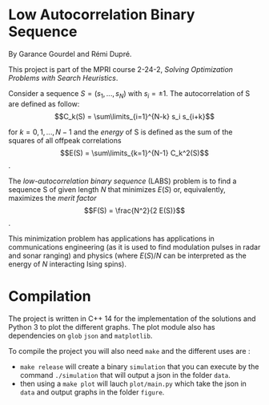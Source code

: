 Low Autocorrelation Binary Sequence
===================================

By Garance Gourdel and Rémi Dupré.

This project is part of the MPRI course 2-24-2, *Solving Optimization Problems
with Search Heuristics*.

Consider a sequence $S = (s_1, ..., s_N)$ with $s_i = \pm 1$. The autocorrelation of S are defined as follow:
  $$C_k(S) = \sum\limits_{i=1}^{N-k} s_i s_{i+k}$$
  
for $k = 0, 1, ..., N-1$ and the *energy* of S is defined as the sum of the squares of all offpeak correlations
  $$E(S) = \sum\limits_{k=1}^{N-1} C_k^2(S)$$.

The *low-autocorrelation binary sequence* (LABS) problem is to find a sequence S of given length $N$ that minimizes $E(S)$ or, equivalently, maximizes the *merit factor*
  $$F(S) = \frac{N^2}{2 E(S)}$$.

This minimization problem has applications has applications in communications engineering (as it is used to find modulation pulses in radar and sonar ranging) and physics (where $E(S)/N$ can be interpreted as the energy of $N$ interacting Ising spins).

Compilation
===================================
The project is written in C++ 14 for the implementation of the solutions and Python 3 to plot the different graphs. The plot module also has dependencies on `glob` `json` and `matplotlib`.

To compile the project you will also need `make` and the different uses are :
 - `make release` will create a binary `simulation` that you can execute by the command `./simulation` that will output a json in the folder `data`.
 - then using a `make plot` will lauch `plot/main.py` which take the json in `data` and output graphs in the folder `figure`.
 

